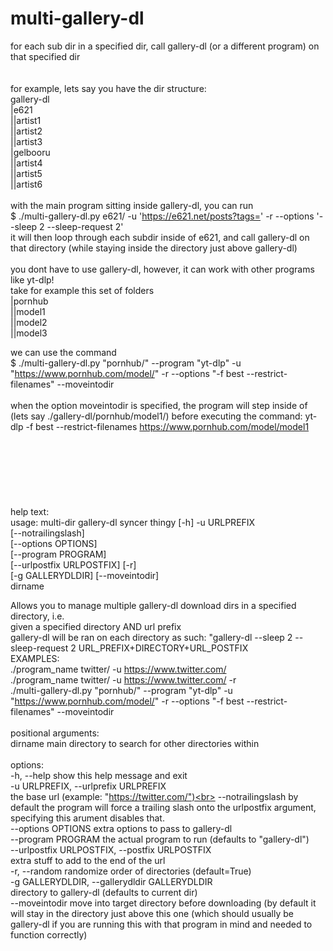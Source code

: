 # multi-gallery-dl<br>
for each sub dir in a specified dir, call gallery-dl (or a different program) on that specified dir<br>
<br>
<br>
for example, lets say you have the dir structure:<br>
gallery-dl<br>
|e621<br>
||artist1<br>
||artist2<br>
||artist3<br>
|gelbooru<br>
||artist4<br>
||artist5<br>
||artist6<br>
<br>
with the main program sitting inside gallery-dl, you can run<br>
  $ ./multi-gallery-dl.py e621/ -u 'https://e621.net/posts?tags=' -r --options '--sleep 2 --sleep-request 2'<br>
it will then loop through each subdir inside of e621, and call gallery-dl on that directory (while staying inside the directory just above gallery-dl)<br>
<br>
you dont have to use gallery-dl, however, it can work with other programs like yt-dlp!<br>
take for example this set of folders<br>
|pornhub<br>
||model1<br>
||model2<br>
||model3<br>

we can use the command<br>
  $ ./multi-gallery-dl.py "pornhub/" --program "yt-dlp" -u "https://www.pornhub.com/model/" -r --options "-f best --restrict-filenames" --moveintodir<br>
<br>
when the option moveintodir is specified, the program will step inside of (lets say ./gallery-dl/pornhub/model1/) before executing the command: yt-dlp -f best --restrict-filenames https://www.pornhub.com/model/model1<br>
<br>
<br>
<br>
<br>
<br>
<br>
<br>
help text:<br>
usage: multi-dir gallery-dl syncer thingy [-h] -u URLPREFIX<br>
                                          [--notrailingslash]<br>
                                          [--options OPTIONS]<br>
                                          [--program PROGRAM]<br>
                                          [--urlpostfix URLPOSTFIX] [-r]<br>
                                          [-g GALLERYDLDIR] [--moveintodir]<br>
                                          dirname<br>

  Allows you to manage multiple gallery-dl download dirs in a specified directory, i.e.<br>
  given a specified directory AND url prefix<br>
  gallery-dl will be ran on each directory as such: "gallery-dl --sleep 2 --sleep-request 2 URL_PREFIX+DIRECTORY+URL_POSTFIX
  <br>
  EXAMPLES:<br>
   ./program_name twitter/ -u https://www.twitter.com/<br>
   ./program_name twitter/ -u https://www.twitter.com/ -r<br>
   ./multi-gallery-dl.py "pornhub/" --program "yt-dlp" -u "https://www.pornhub.com/model/" -r --options "-f best --restrict-filenames" --moveintodir<br>
<br>
positional arguments:<br>
  dirname               main directory to search for other directories within<br>
<br>
options:<br>
  -h, --help            show this help message and exit<br>
  -u URLPREFIX, --urlprefix URLPREFIX<br>
                        the base url (example: "https://twitter.com/")<br>
  --notrailingslash     by default the program will force a trailing slash onto the urlpostfix argument, specifying this arument disables that.<br>
  --options OPTIONS     extra options to pass to gallery-dl<br>
  --program PROGRAM     the actual program to run (defaults to "gallery-dl")<br>
  --urlpostfix URLPOSTFIX, --postfix URLPOSTFIX<br>
                        extra stuff to add to the end of the url<br>
  -r, --random          randomize order of directories (default=True)<br>
  -g GALLERYDLDIR, --gallerydldir GALLERYDLDIR<br>
                        directory to gallery-dl (defaults to current dir)<br>
  --moveintodir         move into target directory before downloading (by default it will stay in the directory just above this one (which should usually be gallery-dl if you are running this with that program in mind and needed to function correctly)<br>
